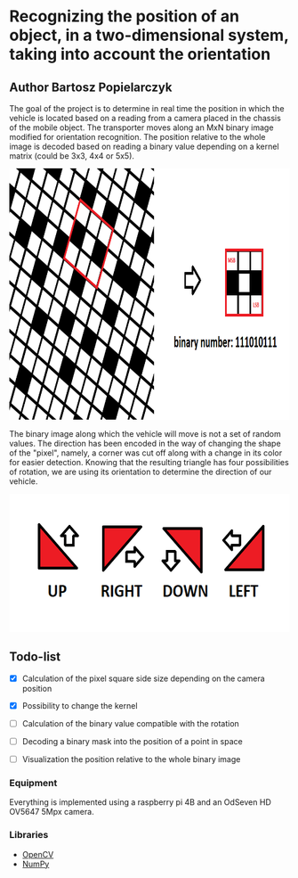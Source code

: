 # Recognizing the position of an object, in a two-dimensional system, taking into account the orientation
## Author Bartosz Popielarczyk

The goal of the project is to determine in real time the position in which the vehicle is located based on a reading from a camera placed in the chassis of the mobile object. The transporter moves along an MxN binary image modified for orientation recognition. The position relative to the whole image is decoded based on reading a binary value depending on a kernel matrix (could be 3x3, 4x4 or 5x5).


<p align="center">
  <img width="908" height="451" src="./readme_files/table.png">
</p>

The binary image along which the vehicle will move is not a set of random values. The direction has been encoded in the way of changing the shape of the "pixel", namely, a corner was cut off along with a change in its color for easier detection. Knowing that the resulting triangle has four possibilities of rotation, we are using its orientation to determine the direction of our vehicle.

<p align="center">
  <img width="580" height="248" src="./readme_files/orientation_triangle.png">
</p>


## Todo-list
- [x] Calculation of the pixel square side size depending on the camera position
- [x] Possibility to change the kernel
- [ ] Calculation of the binary value compatible with the rotation
- [ ] Decoding a binary mask into the position of a point in space
- [ ] Visualization the position relative to the whole binary image


### Equipment
Everything is implemented using a raspberry pi 4B and an OdSeven HD OV5647 5Mpx camera.


### Libraries
- [OpenCV](https://docs.opencv.org/master/)
- [NumPy](https://numpy.org/)


